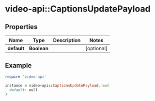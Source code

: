 # video-api::CaptionsUpdatePayload

## Properties

| Name | Type | Description | Notes |
| ---- | ---- | ----------- | ----- |
| **default** | **Boolean** |  | [optional] |

## Example

```ruby
require 'video-api'

instance = video-api::CaptionsUpdatePayload.new(
  default: null
)
```

